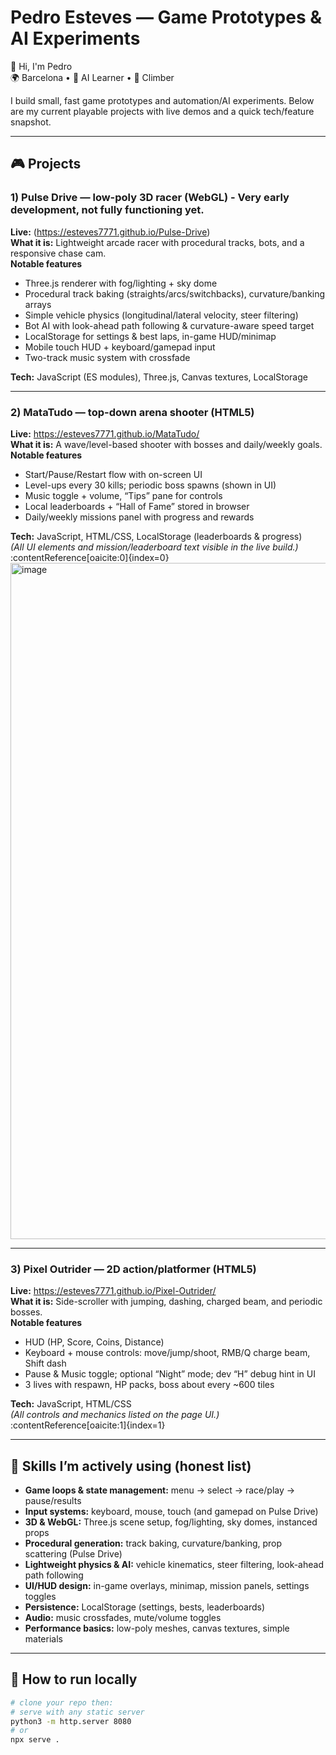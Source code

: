# Pedro Esteves — Game Prototypes & AI Experiments

👋 Hi, I'm Pedro  
🌍 Barcelona • 🎯 AI Learner • 🧗 Climber

I build small, fast game prototypes and automation/AI experiments. Below are my current playable projects with live demos and a quick tech/feature snapshot.

---

## 🎮 Projects

### 1) Pulse Drive — low-poly 3D racer (WebGL) - Very early development, not fully functioning yet.
**Live:** (https://esteves7771.github.io/Pulse-Drive)  
**What it is:** Lightweight arcade racer with procedural tracks, bots, and a responsive chase cam.  
**Notable features**
- Three.js renderer with fog/lighting + sky dome
- Procedural track baking (straights/arcs/switchbacks), curvature/banking arrays
- Simple vehicle physics (longitudinal/lateral velocity, steer filtering)
- Bot AI with look-ahead path following & curvature-aware speed target
- LocalStorage for settings & best laps, in-game HUD/minimap
- Mobile touch HUD + keyboard/gamepad input
- Two-track music system with crossfade

**Tech:** JavaScript (ES modules), Three.js, Canvas textures, LocalStorage

---

### 2) MataTudo — top-down arena shooter (HTML5)
**Live:** https://esteves7771.github.io/MataTudo/  
**What it is:** A wave/level-based shooter with bosses and daily/weekly goals.  
**Notable features**
- Start/Pause/Restart flow with on-screen UI
- Level-ups every 30 kills; periodic boss spawns (shown in UI)
- Music toggle + volume, “Tips” pane for controls
- Local leaderboards + “Hall of Fame” stored in browser
- Daily/weekly missions panel with progress and rewards

**Tech:** JavaScript, HTML/CSS, LocalStorage (leaderboards & progress)  
*(All UI elements and mission/leaderboard text visible in the live build.)* :contentReference[oaicite:0]{index=0}
<img width="2277" height="1082" alt="image" src="https://github.com/user-attachments/assets/1407392f-c257-4603-ae3c-feb8cdb1791b" />

---

### 3) Pixel Outrider — 2D action/platformer (HTML5)
**Live:** https://esteves7771.github.io/Pixel-Outrider/  
**What it is:** Side-scroller with jumping, dashing, charged beam, and periodic bosses.  
**Notable features**
- HUD (HP, Score, Coins, Distance)
- Keyboard + mouse controls: move/jump/shoot, RMB/Q charge beam, Shift dash
- Pause & Music toggle; optional “Night” mode; dev “H” debug hint in UI
- 3 lives with respawn, HP packs, boss about every ~600 tiles

**Tech:** JavaScript, HTML/CSS  
*(All controls and mechanics listed on the page UI.)* :contentReference[oaicite:1]{index=1}

---

## 🧰 Skills I’m actively using (honest list)

- **Game loops & state management:** menu → select → race/play → pause/results
- **Input systems:** keyboard, mouse, touch (and gamepad on Pulse Drive)
- **3D & WebGL:** Three.js scene setup, fog/lighting, sky domes, instanced props
- **Procedural generation:** track baking, curvature/banking, prop scattering (Pulse Drive)
- **Lightweight physics & AI:** vehicle kinematics, steer filtering, look-ahead path following
- **UI/HUD design:** in-game overlays, minimap, mission panels, settings toggles
- **Persistence:** LocalStorage (settings, bests, leaderboards)
- **Audio:** music crossfades, mute/volume toggles
- **Performance basics:** low-poly meshes, canvas textures, simple materials

---

## 🚀 How to run locally

```bash
# clone your repo then:
# serve with any static server
python3 -m http.server 8080
# or
npx serve .
